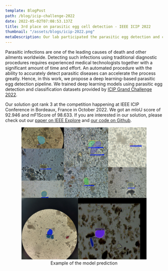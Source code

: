 ```yaml
---
template: BlogPost
path: /blog/icip-challenge-2022
date: 2022-05-02T07:08:53.137Z
title: 3rd place on parasitic egg cell detection - IEEE ICIP 2022
thumbnail: "/assets/blogs/icip-2022.png"
metaDescription: Our lab participated the parasitic egg detection and classification from microscopic images and got 3rd place in the challenge.
---
```


Parasitic infections are one of the leading causes of death and other ailments worldwide. Detecting such infections using traditional
diagnostic procedures requires experienced medical technologists together with a significant amount of time and effort.
An automated procedure with the ability to accurately detect parasitic diseases can accelerate the process greatly.
Hence, in this work, we propose a deep learning-based parasitic egg detection pipeline. We trained deep learning models using parasitic
egg detection and classification datasets provided by [ICIP Grand Challenge 2022](https://icip2022challenge.piclab.ai/).

Our solution got rank 3 at the competition happening at IEEE ICIP Conference in Bordeaux, France in October 2022.
We got an mIoU score of 92.946 and mF1Score of 98.633. If you are interested in our solution, please check out our
[paper on IEEE Explore](https://ieeexplore.ieee.org/document/9897464) and [our code on Github](https://github.com/biodatlab/icip-challenge-2022).

<p align="center">
  <img src="/assets/blogs/icip-2022.png" width=400>
  <br>
  Example of the model prediction
</p>
